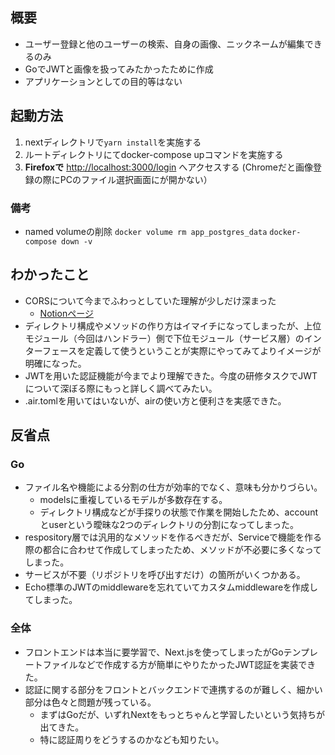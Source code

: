 ## 概要
- ユーザー登録と他のユーザーの検索、自身の画像、ニックネームが編集できるのみ
- GoでJWTと画像を扱ってみたかったために作成
- アプリケーションとしての目的等はない

## 起動方法
1. nextディレクトリで`yarn install`を実施する
1. ルートディレクトリにてdocker-compose upコマンドを実施する
1. **Firefoxで** [http://localhost:3000/login](http://localhost:3000/login) へアクセスする
(Chromeだと画像登録の際にPCのファイル選択画面にが開かない）

### 備考
- named volumeの削除
`docker volume rm app_postgres_data`
`docker-compose down -v`

## わかったこと
- CORSについて今までふわっとしていた理解が少しだけ深まった
  - [Notionページ](https://pinto-waltz-911.notion.site/CORS-86542816a15a486ca2ae4f29f92de5a2)
- ディレクトリ構成やメソッドの作り方はイマイチになってしまったが、上位モジュール（今回はハンドラー）側で下位モジュール（サービス層）のインターフェースを定義して使うということが実際にやってみてよりイメージが明確になった。
- JWTを用いた認証機能が今までより理解できた。今度の研修タスクでJWTについて深ぼる際にもっと詳しく調べてみたい。
- .air.tomlを用いてはいないが、airの使い方と便利さを実感できた。

## 反省点
### Go
- ファイル名や機能による分割の仕方が効率的でなく、意味も分かりづらい。
  - modelsに重複しているモデルが多数存在する。
  - ディレクトリ構成などが手探りの状態で作業を開始したため、accountとuserという曖昧な2つのディレクトリの分割になってしまった。 
- respository層では汎用的なメソッドを作るべきだが、Serviceで機能を作る際の都合に合わせて作成してしまったため、メソッドが不必要に多くなってしまった。
- サービスが不要（リポジトリを呼び出すだけ）の箇所がいくつかある。
- Echo標準のJWTのmiddlewareを忘れていてカスタムmiddlewareを作成してしまった。

### 全体
- フロントエンドは本当に要学習で、Next.jsを使ってしまったがGoテンプレートファイルなどで作成する方が簡単にやりたかったJWT認証を実装できた。
- 認証に関する部分をフロントとバックエンドで連携するのが難しく、細かい部分は色々と問題が残っている。
  - まずはGoだが、いずれNextをもっとちゃんと学習したいという気持ちが出てきた。
  - 特に認証周りをどうするのかなども知りたい。
